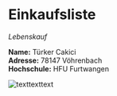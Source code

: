 # Einkaufsliste

*Lebenskauf*

**Name:** Türker Cakici  
**Adresse:** 78147 Vöhrenbach  
**Hochschule:** HFU Furtwangen  

![texttexttext](https://github.com/cakicitu/Einkaufsliste/blob/Branch1/1.PNG"Bild1")
